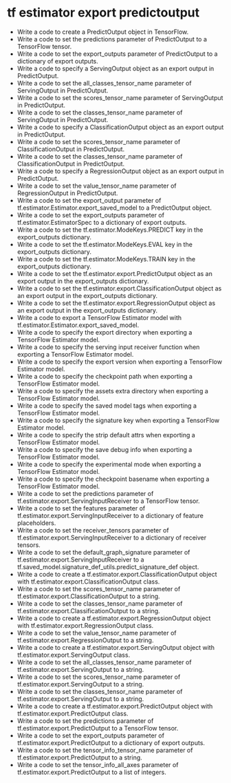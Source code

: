 # tf estimator export predictoutput

- Write a code to create a PredictOutput object in TensorFlow.
- Write a code to set the predictions parameter of PredictOutput to a TensorFlow tensor.
- Write a code to set the export_outputs parameter of PredictOutput to a dictionary of export outputs.
- Write a code to specify a ServingOutput object as an export output in PredictOutput.
- Write a code to set the all_classes_tensor_name parameter of ServingOutput in PredictOutput.
- Write a code to set the scores_tensor_name parameter of ServingOutput in PredictOutput.
- Write a code to set the classes_tensor_name parameter of ServingOutput in PredictOutput.
- Write a code to specify a ClassificationOutput object as an export output in PredictOutput.
- Write a code to set the scores_tensor_name parameter of ClassificationOutput in PredictOutput.
- Write a code to set the classes_tensor_name parameter of ClassificationOutput in PredictOutput.
- Write a code to specify a RegressionOutput object as an export output in PredictOutput.
- Write a code to set the value_tensor_name parameter of RegressionOutput in PredictOutput.
- Write a code to set the export_output parameter of tf.estimator.Estimator.export_saved_model to a PredictOutput object.
- Write a code to set the export_outputs parameter of tf.estimator.EstimatorSpec to a dictionary of export outputs.
- Write a code to set the tf.estimator.ModeKeys.PREDICT key in the export_outputs dictionary.
- Write a code to set the tf.estimator.ModeKeys.EVAL key in the export_outputs dictionary.
- Write a code to set the tf.estimator.ModeKeys.TRAIN key in the export_outputs dictionary.
- Write a code to set the tf.estimator.export.PredictOutput object as an export output in the export_outputs dictionary.
- Write a code to set the tf.estimator.export.ClassificationOutput object as an export output in the export_outputs dictionary.
- Write a code to set the tf.estimator.export.RegressionOutput object as an export output in the export_outputs dictionary.
- Write a code to export a TensorFlow Estimator model with tf.estimator.Estimator.export_saved_model.
- Write a code to specify the export directory when exporting a TensorFlow Estimator model.
- Write a code to specify the serving input receiver function when exporting a TensorFlow Estimator model.
- Write a code to specify the export version when exporting a TensorFlow Estimator model.
- Write a code to specify the checkpoint path when exporting a TensorFlow Estimator model.
- Write a code to specify the assets extra directory when exporting a TensorFlow Estimator model.
- Write a code to specify the saved model tags when exporting a TensorFlow Estimator model.
- Write a code to specify the signature key when exporting a TensorFlow Estimator model.
- Write a code to specify the strip default attrs when exporting a TensorFlow Estimator model.
- Write a code to specify the save debug info when exporting a TensorFlow Estimator model.
- Write a code to specify the experimental mode when exporting a TensorFlow Estimator model.
- Write a code to specify the checkpoint basename when exporting a TensorFlow Estimator model.
- Write a code to set the predictions parameter of tf.estimator.export.ServingInputReceiver to a TensorFlow tensor.
- Write a code to set the features parameter of tf.estimator.export.ServingInputReceiver to a dictionary of feature placeholders.
- Write a code to set the receiver_tensors parameter of tf.estimator.export.ServingInputReceiver to a dictionary of receiver tensors.
- Write a code to set the default_graph_signature parameter of tf.estimator.export.ServingInputReceiver to a tf.saved_model.signature_def_utils.predict_signature_def object.
- Write a code to create a tf.estimator.export.ClassificationOutput object with tf.estimator.export.ClassificationOutput class.
- Write a code to set the scores_tensor_name parameter of tf.estimator.export.ClassificationOutput to a string.
- Write a code to set the classes_tensor_name parameter of tf.estimator.export.ClassificationOutput to a string.
- Write a code to create a tf.estimator.export.RegressionOutput object with tf.estimator.export.RegressionOutput class.
- Write a code to set the value_tensor_name parameter of tf.estimator.export.RegressionOutput to a string.
- Write a code to create a tf.estimator.export.ServingOutput object with tf.estimator.export.ServingOutput class.
- Write a code to set the all_classes_tensor_name parameter of tf.estimator.export.ServingOutput to a string.
- Write a code to set the scores_tensor_name parameter of tf.estimator.export.ServingOutput to a string.
- Write a code to set the classes_tensor_name parameter of tf.estimator.export.ServingOutput to a string.
- Write a code to create a tf.estimator.export.PredictOutput object with tf.estimator.export.PredictOutput class.
- Write a code to set the predictions parameter of tf.estimator.export.PredictOutput to a TensorFlow tensor.
- Write a code to set the export_outputs parameter of tf.estimator.export.PredictOutput to a dictionary of export outputs.
- Write a code to set the tensor_info_tensor_name parameter of tf.estimator.export.PredictOutput to a string.
- Write a code to set the tensor_info_all_axes parameter of tf.estimator.export.PredictOutput to a list of integers.